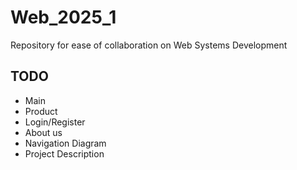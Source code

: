 # Web_2025_1
Repository for ease of collaboration on Web Systems Development

## TODO
- Main
- Product
- Login/Register
- About us
- Navigation Diagram
- Project Description
